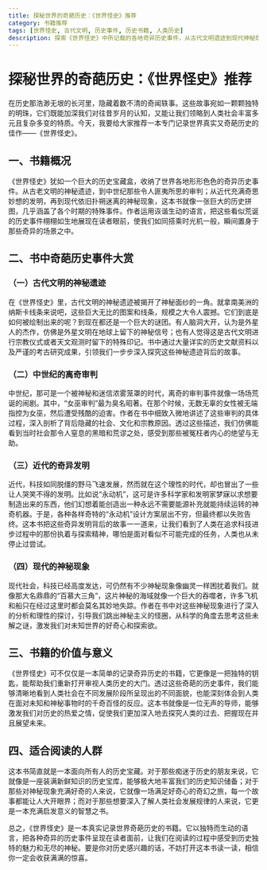 ```yaml
---
title: 探秘世界的奇葩历史：《世界怪史》推荐
category: 书籍推荐
tags: [世界怪史, 古代文明, 历史事件, 历史书籍, 人类历史]
description: 探索《世界怪史》中所记载的各地奇异历史事件，从古代文明遗迹到现代神秘现象，这本书带你领略人类社会的多彩与复杂，发现历史的独特魅力。
---
```


# 探秘世界的奇葩历史：《世界怪史》推荐

在历史那浩渺无垠的长河里，隐藏着数不清的奇闻轶事。这些故事宛如一颗颗独特的明珠，它们既能加深我们对往昔岁月的认知，又能让我们领略到人类社会丰富多元且复杂多变的特质。今天，我要给大家推荐一本专门记录世界真实又奇葩历史的佳作——《世界怪史》。

## 一、书籍概况
《世界怪史》犹如一个巨大的历史宝藏盒，收纳了世界各地形形色色的奇异历史事件。从古老文明的神秘遗迹，到中世纪那些令人匪夷所思的审判；从近代充满奇思妙想的发明，再到现代依旧扑朔迷离的神秘现象，这本书就像一张巨大的历史拼图，几乎涵盖了各个时期的特殊事件。作者运用诙谐生动的语言，把这些看似荒诞的历史事件栩栩如生地展现在读者眼前，使我们如同搭乘时光机一般，瞬间置身于那些奇异的场景之中。

## 二、书中奇葩历史事件大赏

### （一）古代文明的神秘遗迹
在《世界怪史》里，古代文明的神秘遗迹被揭开了神秘面纱的一角。就拿南美洲的纳斯卡线条来说吧，这些巨大无比的图案和线条，规模之大令人震撼。它们到底是如何被绘制出来的呢？到现在都还是一个巨大的谜团。有人脑洞大开，认为是外星人的杰作，仿佛是外星文明在地球上留下的神秘信号；也有人觉得这是古代文明进行宗教仪式或者天文观测时留下的特殊印记。书中通过大量详实的历史文献资料以及严谨的考古研究成果，引领我们一步步深入探究这些神秘遗迹背后的故事。

### （二）中世纪的离奇审判
中世纪，那可是一个被神秘和迷信浓雾笼罩的时代，离奇的审判事件就像一场场荒诞的闹剧。其中，“女巫审判”最为臭名昭著。在那个时候，无数无辜的女性被无端指控为女巫，然后遭受残酷的迫害。作者在书中细致入微地讲述了这些审判的具体过程，深入剖析了背后隐藏的社会、文化和宗教原因。透过这些描述，我们仿佛能看到当时社会那令人窒息的黑暗和荒谬之处，感受到那些被冤枉者内心的绝望与无助。

### （三）近代的奇异发明
近代，科技如同脱缰的野马飞速发展，然而就在这个理性的时代，却也冒出了一些让人哭笑不得的发明。比如说“永动机”，这可是许多科学家和发明家梦寐以求想要制造出来的东西，他们幻想着能创造出一种永远不需要能源补充就能持续运转的神奇机器。于是，各种各样奇特的“永动机”设计方案层出不穷，但最终都以失败告终。这本书把这些奇异发明背后的故事一一道来，让我们看到了人类在追求科技进步过程中的那份执着与探索精神，哪怕是面对看似不可能完成的任务，人类也从未停止过尝试。

### （四）现代的神秘现象
现代社会，科技已经高度发达，可仍然有不少神秘现象像幽灵一样困扰着我们。就像那大名鼎鼎的“百慕大三角”，这片神秘的海域就像一个巨大的吞噬者，许多飞机和船只在经过这里时都会莫名其妙地失踪。作者在书中对这些神秘现象进行了深入的分析和理性的探讨，引导我们跳出神秘主义的怪圈，从科学的角度去思考这些未解之谜，激发我们对未知世界的好奇心和探索欲。

## 三、书籍的价值与意义
《世界怪史》可不仅仅是一本简单的记录奇异历史的书籍，它更像是一把独特的钥匙，能帮助我们重新打开审视人类历史的大门。透过这些奇葩的历史事件，我们能够清晰地看到人类社会在不同发展阶段所呈现出的不同面貌，也能深刻体会到人类在面对未知和神秘事物时的千奇百怪的反应。这本书就像是一位无声的导师，能够激发我们对历史的热爱之情，促使我们更加深入地去探究人类的过去、把握现在并且展望未来。

## 四、适合阅读的人群
这本书简直就是一本面向所有人的历史宝藏。对于那些痴迷于历史的朋友来说，它就像是一座装满新鲜知识的历史宝库，能够极大地丰富我们的历史知识储备；对于那些对神秘现象充满好奇的人来说，它就像一场满足好奇心的奇幻之旅，每一个故事都能让人大开眼界；而对于那些想要深入了解人类社会发展规律的人来说，它更是一本充满启发意义的智慧之书。

总之，《世界怪史》是一本真实记录世界奇葩历史的书籍。它以独特而生动的语言，把各种奇异的历史事件呈现在读者面前，让我们在阅读的过程中感受到历史独特的魅力和无尽的神秘。要是你对历史感兴趣的话，不妨打开这本书读一读，相信你一定会收获满满的惊喜。